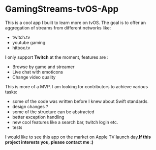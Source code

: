# GamingStreams-tvOS-App

This is a cool app I built to learn more on tvOS. The goal is to offer an aggregation of streams from different networks like:

- twitch.tv
- youtube gaming
- hitbox.tv

I only support **Twitch** at the moment, features are :

- Browse by game and streamer
- Live chat with emoticons
- Change video quality

This is more of a MVP. I am looking for contributors to achieve various tasks:

- some of the code was written before I knew about Swift standards.
- design changes ?
- some of the structure can be abstracted
- better exception handling
- new cool features like a search bar, twitch login etc.
- tests

I would like to see this app on the market on Apple TV launch day.**If this project interests you, please contact me :)**
